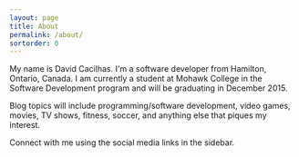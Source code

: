 ```yaml
---
layout: page
title: About
permalink: /about/
sortorder: 0
---
```


My name is David Cacilhas. I'm a software developer from Hamilton, Ontario, Canada. I am currently a student at Mohawk College in the Software Development program and will be graduating in December 2015.

Blog topics will include programming/software development, video games, movies, TV shows, fitness, soccer, and anything else that piques my interest.

Connect with me using the social media links in the sidebar.
